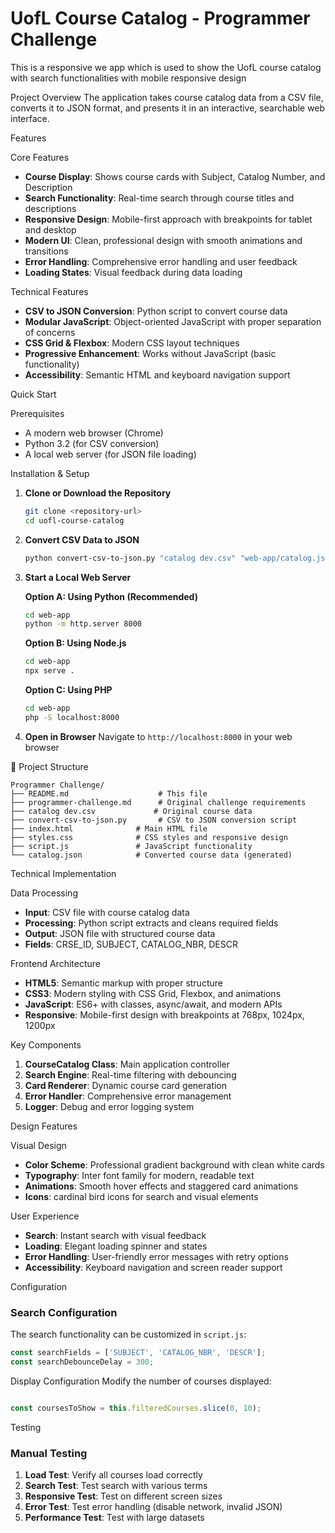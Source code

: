 # UofL Course Catalog - Programmer Challenge


This is a responsive we app which is used to show the UofL course catalog with search functionalities with mobile responsive design

Project Overview
The application takes course catalog data from a CSV file, converts it to JSON format, and presents it in an interactive, searchable web interface.

Features

Core Features
- **Course Display**: Shows course cards with Subject, Catalog Number, and Description
- **Search Functionality**: Real-time search through course titles and descriptions
- **Responsive Design**: Mobile-first approach with breakpoints for tablet and desktop
- **Modern UI**: Clean, professional design with smooth animations and transitions
- **Error Handling**: Comprehensive error handling and user feedback
- **Loading States**: Visual feedback during data loading

Technical Features
- **CSV to JSON Conversion**: Python script to convert course data
- **Modular JavaScript**: Object-oriented JavaScript with proper separation of concerns
- **CSS Grid & Flexbox**: Modern CSS layout techniques
- **Progressive Enhancement**: Works without JavaScript (basic functionality)
- **Accessibility**: Semantic HTML and keyboard navigation support

Quick Start

 Prerequisites
- A modern web browser (Chrome)
- Python 3.2 (for CSV conversion)
- A local web server (for JSON file loading)

Installation & Setup

1. **Clone or Download the Repository**
   ```bash
   git clone <repository-url>
   cd uofl-course-catalog
   ```

2. **Convert CSV Data to JSON**
   ```bash
   python convert-csv-to-json.py "catalog dev.csv" "web-app/catalog.json"
   ```

3. **Start a Local Web Server**
   
   **Option A: Using Python (Recommended)**
   ```bash
   cd web-app
   python -m http.server 8000
   ```
   
   **Option B: Using Node.js**
   ```bash
   cd web-app
   npx serve .
   ```
   
   **Option C: Using PHP**
   ```bash
   cd web-app
   php -S localhost:8000
   ```

4. **Open in Browser**
   Navigate to `http://localhost:8000` in your web browser

 📁 Project Structure

```
Programmer Challenge/
├── README.md                    # This file
├── programmer-challenge.md      # Original challenge requirements
├── catalog dev.csv             # Original course data
├── convert-csv-to-json.py       # CSV to JSON conversion script
├── index.html              # Main HTML file
├── styles.css              # CSS styles and responsive design
├── script.js               # JavaScript functionality
└── catalog.json            # Converted course data (generated)
```

Technical Implementation

Data Processing
- **Input**: CSV file with course catalog data
- **Processing**: Python script extracts and cleans required fields
- **Output**: JSON file with structured course data
- **Fields**: CRSE_ID, SUBJECT, CATALOG_NBR, DESCR

Frontend Architecture
- **HTML5**: Semantic markup with proper structure
- **CSS3**: Modern styling with CSS Grid, Flexbox, and animations
- **JavaScript**: ES6+ with classes, async/await, and modern APIs
- **Responsive**: Mobile-first design with breakpoints at 768px, 1024px, 1200px

Key Components
1. **CourseCatalog Class**: Main application controller
2. **Search Engine**: Real-time filtering with debouncing
3. **Card Renderer**: Dynamic course card generation
4. **Error Handler**: Comprehensive error management
5. **Logger**: Debug and error logging system

 Design Features

 Visual Design
- **Color Scheme**: Professional gradient background with clean white cards
- **Typography**: Inter font family for modern, readable text
- **Animations**: Smooth hover effects and staggered card animations
- **Icons**: cardinal bird icons for search and visual elements

User Experience
- **Search**: Instant search with visual feedback
- **Loading**: Elegant loading spinner and states
- **Error Handling**: User-friendly error messages with retry options
- **Accessibility**: Keyboard navigation and screen reader support

 Configuration

### Search Configuration
The search functionality can be customized in `script.js`:

```javascript
const searchFields = ['SUBJECT', 'CATALOG_NBR', 'DESCR'];
const searchDebounceDelay = 300;
```

Display Configuration
Modify the number of courses displayed:

```javascript

const coursesToShow = this.filteredCourses.slice(0, 10);
```

 Testing

### Manual Testing
1. **Load Test**: Verify all courses load correctly
2. **Search Test**: Test search with various terms
3. **Responsive Test**: Test on different screen sizes
4. **Error Test**: Test error handling (disable network, invalid JSON)
5. **Performance Test**: Test with large datasets


